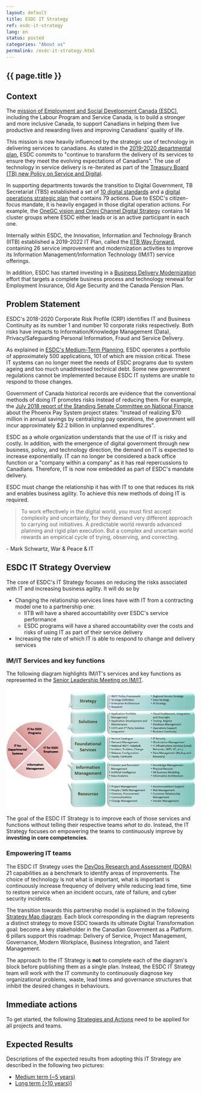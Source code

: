 ```yaml
---
layout: default
title: ESDC IT Strategy
ref: esdc-it-strategy
lang: en
status: posted
categories: "About us"
permalink: /esdc-it-strategy.html
---
```


## {{ page.title }}

## Context

The [mission of Employment and Social Development Canada (ESDC)](https://www.canada.ca/en/employment-social-development/corporate/reports/departmental-plan/2019-2020/mandate-role.html), including the Labour Program and Service Canada, is to build a stronger and more inclusive Canada, to support Canadians in helping them live productive and rewarding lives and improving Canadians' quality of life.

This mission is now heavily influenced by the strategic use of technology in delivering services to canadians. As stated in the [2019-2020 departmental plan](https://www.canada.ca/en/employment-social-development/corporate/reports/departmental-plan/2019-2020/plans.html), ESDC commits to "continue to transform the delivery of its services to ensure they meet the evolving expectations of Canadians".
The use of technology in service delivery is re-iterated as part of the [Treasury Board (TB) new Policy on Service and Digital](https://www.tbs-sct.gc.ca/pol/doc-eng.aspx?id=32603).

In supporting departments towards the transition to Digital Government, TB Secretariat (TBS) established a set of [10 digital standards](https://www.tbs-sct.gc.ca/pol/doc-eng.aspx?id=32603) and a [digital operations strategic plan](https://www.canada.ca/en/government/system/digital-government/digital-operations-strategic-plan-2018-2022.html) that contains 79 actions.
Due to ESDC's citizen-focus mandate, it is heavily engaged in those digital operation actions.
For example, the [OneGC vision and Omni Channel Digital Strategy](https://gccollab.ca/groups/profile/154708/enonegc-ungcfrungc) contains 14 cluster groups where ESDC either leads or is an active participant in each one.

Internally within ESDC, the Innovation, Information and Technology Branch (IITB) established a 2019-2022 IT Plan, called the [IITB Way Forward](http://dialogue/grp/IITB-DGIIT-Gov-New-Nouveau/Documents/Departmental%20IMIT%20Plan/19-20%20Plans/IITB%20Moving%20Forward%20v2.docx), containing 26 service improvement and modernization activities to improve its Information Management/Information Technology (IM/IT) service offerings.

In addition, ESDC has started investing in a [Business Delivery Modernization](https://www.canada.ca/en/employment-social-development/corporate/reports/departmental-plan/2019-2020/planned-results.html#h2.04) effort that targets a complete business process and technology renewal for Employment Insurance, Old Age Security and the Canada Pension Plan.

## Problem Statement

ESDC's 2018-2020 Corporate Risk Profile (CRP) identifies IT and Business Continuity as its number 1 and number 10 corporate risks respectively.
Both risks have impacts to Information/Knowledge Management (Data), Privacy/Safeguarding Personal Information, Fraud and Service Delivery.

As explained in [ESDC's Medium-Term Planning](http://dialogue/grp/IITB-DGIIT-Gov-New-Nouveau/Briefings/MTP-Initiative-Mapping_2018.docx), ESDC operates a portfolio of approximately 500 applications, 101 of which are mission critical. These IT systems can no longer meet the needs of ESDC programs due to system ageing and too much unaddressed technical debt. Some new government regulations cannot be implemented because ESDC IT systems are unable to respond to those changes.

Government of Canada historical records are evidence that the conventional methods of doing IT promotes risks instead of reducing them. For example, the [July 2018 report of the Standing Senate Committee on National Finance](https://sencanada.ca/content/sen/committee/421/NFFN/reports/NFFN_Phoenix_Report_32_WEB_e.pdf) about the Phoenix Pay System project states: "Instead of realizing $70 million in annual savings by centralizing pay operations, the government will incur approximately $2.2 billion in unplanned expenditures".

ESDC as a whole organization understands that the use of IT is risky and costly.
In addition, with the emergence of digital government through new business, policy, and technology direction, the demand on IT is expected to increase exponentially.
IT can no longer be considered a back office function or a "company within a company" as it has real repercussions to Canadians.
Therefore, IT is now now embedded as part of ESDC's mandate delivery.

ESDC must change the relationship it has with IT to one that reduces its risk and enables business agility.
To achieve this new methods of doing IT is required.

> To work effectively in the digital world, you must first accept complexity and uncertainty, for they demand very different approach to carrying out initiatives. A predictable world rewards advanced planning and rigid plan execution. But a complex and uncertain world rewards an empirical cycle of trying, observing, and correcting.

\- Mark Schwartz, War & Peace & IT

## ESDC IT Strategy Overview

The core of ESDC's IT Strategy focuses on reducing the risks associated with IT and increasing business agility.
It will do so by

- Changing the relationship services lines have with IT from a contracting model one to a partnership one:
  - IITB will have a shared accountability over ESDC's service performance
  - ESDC programs will have a shared accountability over the costs and risks of using IT as part of their service delivery
- Increasing the rate of which IT is able to respond to change and delivery services

### IM/IT Services and key functions

The following diagram highlights IM/IT's services and key functions as represented in the [Senior Leadership Meeting on IM/IT](http://dialogue/grp/BU6810070/Shared%20Documents/Reference%20Materials/ESDC%20IMIT%20Moving%20Forward%20(DM%20Meeting).pptx).

![IM/IT services and key functions](assets/images/imit-services-and-functions.png "IM/IT Services and key functions")

The goal of the ESDC IT Strategy is to improve each of those services and functions without telling their respective teams *what to do*.
Instead, the IT Strategy focuses on empowering the teams to continuously improve by **investing in core competencies**.

### Empowering IT teams

The ESDC IT Strategy uses the [DevOps Research and Assessment (DORA)](https://cloud.google.com/devops) 21 capabilities as a benchmark to identify areas of improvements. The choice of technology is not what is important, what is important is continuously increase frequency of delivery while reducing lead time, time to restore service when an incident occurs, rate of failure, and cyber security incidents.

The transition towards this partnership model is explained in the following [Strategy Map diagram](/strategy-summary.html). Each block corresponding in the diagram represents a distinct strategy to move ESDC towards its ultimate Digital Transformation goal: become a key stakeholder in the Canadian Government as a Platform. 6 pillars support this roadmap: Delivery of Service, Project Management, Governance, Modern Workplace, Business Integration, and Talent Management.

The approach to the IT Strategy is **not** to complete each of the diagram's block before publishing them as a single plan. Instead, the ESDC IT Strategy team will work with the IT community to continuously diagnose key organizational problems, waste, lead times and governance structures that inhibit the desired changes in behaviours.

## Immediate actions

To get started, the following [Strategies and Actions](/strategies-actions.html) need to be applied for all projects and teams.

## Expected Results

Descriptions of the expected results from adopting this IT Strategy are described in the following two pictures:

- [Medium term (~5 years)](/it-picture-medium-term.html)
- [Long term (>10 years)](/it-picture-long-term.html)]

